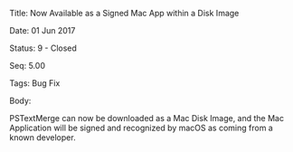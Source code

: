 Title:  Now Available as a Signed Mac App within a Disk Image

Date:   01 Jun 2017

Status: 9 - Closed

Seq:    5.00

Tags:   Bug Fix

Body:   
 
PSTextMerge can now be downloaded as a Mac Disk Image, and the Mac Application will be signed and recognized by macOS as coming from a known developer. 

